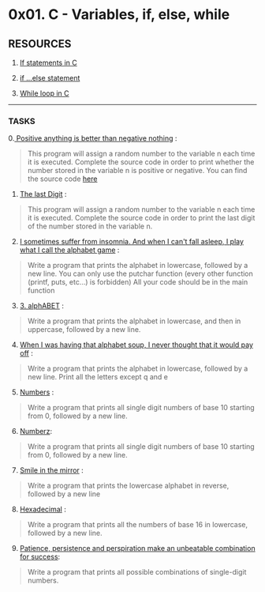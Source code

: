 # 0x01. C - Variables, if, else, while

## RESOURCES
1. [If statements in C](https://intranet.alxswe.com/rltoken/usvxrTB3ko5kGTq48p5fSA)

2. [if ...else statement](https://intranet.alxswe.com/rltoken/CU6mSX1qdZKOhDEgmToUGA)

3. [While loop in C](https://intranet.alxswe.com/rltoken/mwx2_bj3gIFEgCqdwdTp4w)
----
### TASKS

0.[ Positive anything is better than negative nothing](https://github.com/washucode/alx-low_level_programming/blob/master/0x01-variables_if_else_while/0-positive_or_negative.c) :
> This program will assign a random number to the variable n each time it is executed. Complete the source code in order to print whether the number stored in the variable n is positive or negative.
> You can find the source code [here](https://intranet.alxswe.com/rltoken/rrqNDWjrCWdARnWFLPExPw)

1. [The last Digit](https://github.com/washucode/alx-low_level_programming/blob/master/0x01-variables_if_else_while/1-last_digit.c) :
>This program will assign a random number to the variable n each time it is executed. Complete the source code in order to print the last digit of the number stored in the variable n.

2. [I sometimes suffer from insomnia. And when I can't fall asleep, I play what I call the alphabet game](https://github.com/washucode/alx-low_level_programming/blob/master/0x01-variables_if_else_while/2-print_alphabet.c) :
> Write a program that prints the alphabet in lowercase, followed by a new line.
> You can only use the putchar function (every other function (printf, puts, etc…) is forbidden)
> All your code should be in the main function

3. [3. alphABET](https://github.com/washucode/alx-low_level_programming/blob/master/0x01-variables_if_else_while/3-print_alphabets.c) :
>Write a program that prints the alphabet in lowercase, and then in uppercase, followed by a new line.

4. [When I was having that alphabet soup, I never thought that it would pay off](https://github.com/washucode/alx-low_level_programming/blob/master/0x01-variables_if_else_while/4-print_alphabt.c) :

> Write a program that prints the alphabet in lowercase, followed by a new line.
>Print all the letters except q and e

5. [Numbers](https://github.com/washucode/alx-low_level_programming/blob/master/0x01-variables_if_else_while/5-print_numbers) :
> Write a program that prints all single digit numbers of base 10 starting from 0, followed by a new line.


6. [Numberz](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):
> Write a program that prints all single digit numbers of base 10 starting from 0, followed by a new line.

7. [Smile in the mirror](https://github.com/washucode/alx-low_level_programming/blob/master/0x01-variables_if_else_while/7-print_tebahpla.c) :
> Write a program that prints the lowercase alphabet in reverse, followed by a new line

8. [Hexadecimal](https://github.com/washucode/alx-low_level_programming/blob/master/0x01-variables_if_else_while/8-print_base16.c) :
> Write a program that prints all the numbers of base 16 in lowercase, followed by a new line.

9. [Patience, persistence and perspiration make an unbeatable combination for success]():
>Write a program that prints all possible combinations of single-digit numbers.
